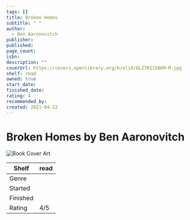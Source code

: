 ```yaml
---
tags: []
title: Broken Homes
subtitle: " "
author:
  - Ben Aaronovitch
publisher: 
published: 
page_count: 
isbn: 
description: ""
coverUrl: https://covers.openlibrary.org/b/olid/OL27011566M-M.jpg
shelf: read
owned: true
start_date: 
finished_date: 
rating: 4
recommended_by: 
created: 2021-04-22
---
```


# Broken Homes by Ben Aaronovitch

![Book Cover Art](https://covers.openlibrary.org/b/olid/OL27011566M-M.jpg)

| Shelf | read |
| --- | --- |
| Genre |  |
| Started |  |
| Finished |  |
| Rating | 4/5 |

